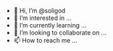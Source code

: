 - 👋 Hi, I’m @soligod
- 👀 I’m interested in ...
- 🌱 I’m currently learning ...
- 💞️ I’m looking to collaborate on ...
- 📫 How to reach me ...

<!---
soligod/soligod is a ✨ special ✨ repository because its `README.md` (this file) appears on your GitHub profile.
You can click the Preview link to take a look at your changes.
--->
